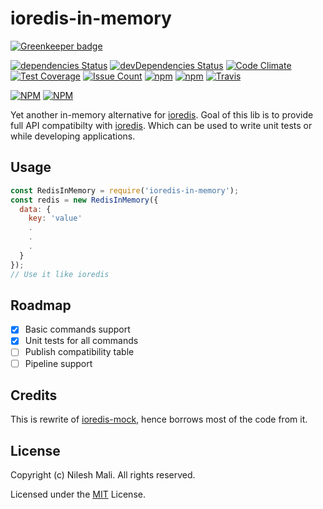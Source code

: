 # ioredis-in-memory

[![Greenkeeper badge](https://badges.greenkeeper.io/nileshmali/ioredis-in-memory.svg)](https://greenkeeper.io/)

[![dependencies Status](https://david-dm.org/nileshmali/ioredis-in-memory/status.svg?style=flat-square)](https://david-dm.org/nileshmali/ioredis-in-memory)
[![devDependencies Status](https://david-dm.org/nileshmali/ioredis-in-memory/dev-status.svg?style=flat-square)](https://david-dm.org/nileshmali/ioredis-in-memory?type=dev)
[![Code Climate](https://img.shields.io/codeclimate/github/nileshmali/ioredis-in-memory.svg?style=flat-square)](https://codeclimate.com/github/nileshmali/ioredis-in-memory)
[![Test Coverage](https://img.shields.io/codeclimate/coverage/github/nileshmali/ioredis-in-memory.svg?style=flat-square)](https://codeclimate.com/github/nileshmali/ioredis-in-memory/coverage)
[![Issue Count](https://img.shields.io/codeclimate/issues/github/nileshmali/ioredis-in-memory.svg?style=flat-square)](https://codeclimate.com/github/nileshmali/ioredis-in-memory)
[![npm](https://img.shields.io/npm/v/ioredis-in-memory.svg?style=flat-square)](https://www.npmjs.com/package/ioredis-in-memory)
[![npm](https://img.shields.io/npm/dt/ioredis-in-memory.svg?style=flat-square)](https://www.npmjs.com/package/ioredis-in-memory)
[![Travis](https://img.shields.io/travis/nileshmali/ioredis-in-memory.svg?style=flat-square)](https://travis-ci.org/nileshmali/ioredis-in-memory)

[![NPM](https://nodei.co/npm/ioredis-in-memory.png?downloads=true&downloadRank=true&stars=true)](https://nodei.co/npm/ioredis-in-memory/)
[![NPM](https://nodei.co/npm-dl/ioredis-in-memory.png?height=2)](https://nodei.co/npm/ioredis-in-memory/)

Yet another in-memory alternative for [ioredis](https://github.com/luin/ioredis). Goal of this lib is to provide full API compatibilty with [ioredis](https://github.com/luin/ioredis). Which can be used to write unit tests or while developing applications.

## Usage
```js
const RedisInMemory = require('ioredis-in-memory');
const redis = new RedisInMemory({
  data: {    
    key: 'value'
    .
    .
    .
  }
});
// Use it like ioredis
```

## Roadmap

- [x] Basic commands support
- [x] Unit tests for all commands
- [ ] Publish compatibility table
- [ ] Pipeline support

## Credits

This is rewrite of [ioredis-mock](https://github.com/stipsan/ioredis-mock), hence borrows most of the code from it.

## License

Copyright (c) Nilesh Mali. All rights reserved.

Licensed under the [MIT](LICENSE) License.
